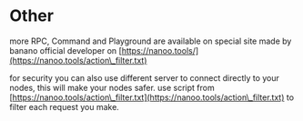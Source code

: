 # Other

more RPC, Command and Playground are available on special site made by banano official developer on [https://nanoo.tools/](https://nanoo.tools/action\_filter.txt)

for security you can also use different server to connect directly to your nodes, this will make your nodes safer. use script from [https://nanoo.tools/action\_filter.txt](https://nanoo.tools/action\_filter.txt) to filter each request you make.
